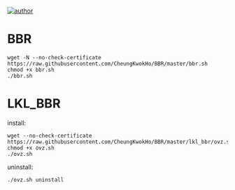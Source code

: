 [![author](https://github.com/CheungKwokHo/Adam/blob/master/SVG/author-Adam-lightgrey.svg)](https://github.com/CheungKwokHo/BBR)

# BBR

    wget -N --no-check-certificate https://raw.githubusercontent.com/CheungKwokHo/BBR/master/bbr.sh
    chmod +x bbr.sh
    ./bbr.sh
	
	
# LKL_BBR

  install:
  
    wget --no-check-certificate https://raw.githubusercontent.com/CheungKwokHo/BBR/master/lkl_bbr/ovz.sh
	chmod +x ovz.sh
	./ovz.sh
    
  uninstall:
  
    ./ovz.sh uninstall  